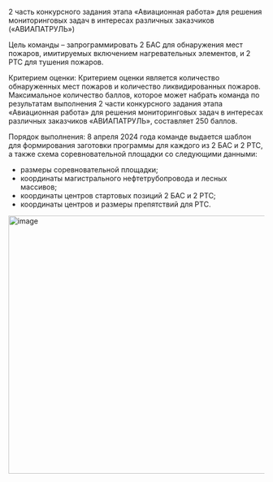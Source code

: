2 часть конкурсного задания этапа «Авиационная работа» для решения
мониторинговых задач в интересах различных заказчиков
(«АВИАПАТРУЛЬ»)

Цель команды – запрограммировать 2 БАС для обнаружения мест пожаров,
имитируемых включением нагревательных элементов, и 2 РТС для тушения
пожаров.

Критерием оценки:
Критерием оценки является количество обнаруженных мест пожаров и
количество ликвидированных пожаров.
Максимальное количество баллов, которое может набрать команда по
результатам выполнения 2 части конкурсного задания этапа «Авиационная работа»
для решения мониторинговых задач в интересах различных заказчиков
«АВИАПАТРУЛЬ», составляет 250 баллов.

Порядок выполнения:
8 апреля 2024 года команде выдается шаблон для формирования заготовки
программы для каждого из 2 БАС и 2 РТС, а также схема соревновательной
площадки со следующими данными:
- размеры соревновательной площадки;
- координаты магистрального нефтетрубопровода и лесных массивов;
- координаты центров стартовых позиций 2 БАС и 2 РТС;
- координаты центров и размеры препятствий для РТС.

<img width="508" alt="image" src="https://github.com/Eternal-radiance-of-the-true-mind/Cyber-dron/assets/83087001/a09e76f1-cdc5-430b-ad7b-8bef0399c804">
